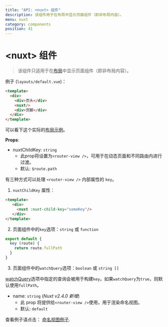 ```yaml
---
title: "API: <nuxt> 组件"
description: 该组件用于在布局中显示页面组件（即非布局内容）。
menu: nuxt
category: components
position: 41
---
```


# &lt;nuxt&gt; 组件

> 该组件只适用于在[布局](/guide/views#布局)中显示页面组件（即非布局内容）。

例子 (`layouts/default.vue`)：

```html
<template>
  <div>
    <div>页头</div>
    <nuxt/>
    <div>页脚</div>
  </div>
</template>
```

可以看下这个实际的[布局示例](/examples/layouts)。

**Props**:

- nuxtChildKey: `string`
  - 此prop将设置为`<router-view />`，可用于在动态页面和不同路由内进行过渡。
  - 默认: `$route.path`

有三种方式可以处理 `<router-view />` 内部属性的 `key`。

1. `nuxtChildKey` 属性：

```html
<template>
   <div>
     <nuxt :nuxt-child-key="someKey"/>
   </div>
</template>
```

2. 页面组件中的`key`选项：`string` 或 `function`

```js
export default {
  key (route) {
    return route.fullPath
  }
}
```

3. 页面组件中的`watchQuery`选项：`boolean` 或 `string []`

[watchQuery](/api/pages-watchquery)选项中指定的查询会被用于构建`key`。如果`watchQuery`为`true`，则默认使用`fullPath`。

- name: `string` (_Nuxt v2.4.0 新增_)
  - 此 prop 将提供给`<router-view />`使用，用于渲染命名视图。
  - 默认: `default`

查看例子请点击： [命名视图例子](/examples/named-views).

